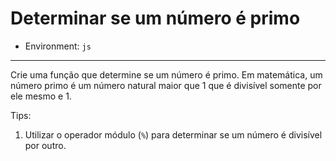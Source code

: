 # Determinar se um número é primo

* Environment: `js`

***

Crie uma função que determine se um número é primo. Em matemática,
um número primo é um número natural maior que 1 que é divisível
somente por ele mesmo e 1.

Tips:

1. Utilizar o operador módulo (`%`) para determinar se um número é
  divisível por outro.
